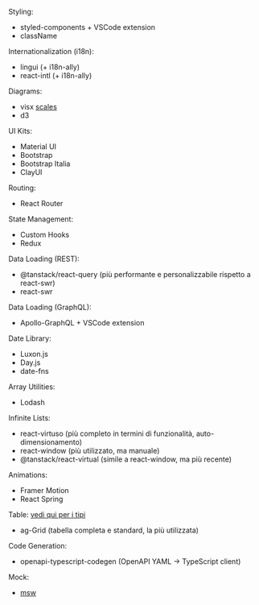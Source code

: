 Styling:
- styled-components + VSCode extension
- className

Internationalization (i18n):
- lingui (+ i18n-ally)
- react-intl (+ i18n-ally)

Diagrams:
- visx [scales](https://observablehq.com/@d3/learn-d3-scales)
- d3

UI Kits:
- Material UI
- Bootstrap
- Bootstrap Italia
- ClayUI

Routing:
- React Router

State Management:
- Custom Hooks
- Redux

Data Loading (REST):
- @tanstack/react-query (più performante e personalizzabile rispetto a react-swr)
- react-swr

Data Loading (GraphQL):
- Apollo-GraphQL + VSCode extension

Date Library:
- Luxon.js
- Day.js
- date-fns

Array Utilities:
- Lodash

Infinite Lists:
- react-virtuso (più completo in termini di funzionalità, auto-dimensionamento)
- react-window (più utilizzato, ma manuale)
- @tanstack/react-virtual (simile a react-window, ma più recente)

Animations:
- Framer Motion
- React Spring

Table: [vedi qui per i tipi](https://tanstack.com/table/v8/docs/guide/introduction)
- ag-Grid (tabella completa e standard, la più utilizzata)

Code Generation:
- openapi-typescript-codegen (OpenAPI YAML -> TypeScript client)

Mock:
- [msw](https://mswjs.io/)